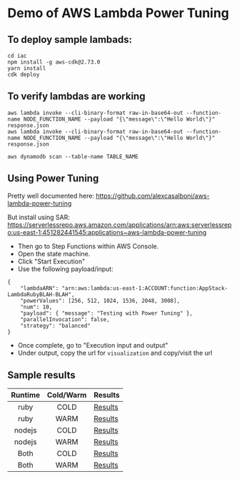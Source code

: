 # Demo of AWS Lambda Power Tuning

## To deploy sample lambads:
```
cd iac
npm install -g aws-cdk@2.73.0
yarn install
cdk deploy
```

## To verify lambdas are working
```
aws lambda invoke --cli-binary-format raw-in-base64-out --function-name NODE_FUNCTION_NAME --payload "{\"message\":\"Hello World\"}" response.json
aws lambda invoke --cli-binary-format raw-in-base64-out --function-name NODE_FUNCTION_NAME --payload "{\"message\":\"Hello World\"}" response.json

aws dynamodb scan --table-name TABLE_NAME
```

## Using Power Tuning

Pretty well documented here: https://github.com/alexcasalboni/aws-lambda-power-tuning

But install using SAR: https://serverlessrepo.aws.amazon.com/applications/arn:aws:serverlessrepo:us-east-1:451282441545:applications~aws-lambda-power-tuning

- Then go to Step Functions within AWS Console. 
- Open the state machine.
- Click "Start Execution"
- Use the following payload/input:

```
{
    "lambdaARN": "arn:aws:lambda:us-east-1:ACCOUNT:function:AppStack-LambdaRubyBLAH-BLAH",
    "powerValues": [256, 512, 1024, 1536, 2048, 3008],
    "num": 10,
    "payload": { "message": "Testing with Power Tuning" },
    "parallelInvocation": false,
    "strategy": "balanced"
}
```

- Once complete, go to "Execution input and output"
- Under output, copy the url for `visualization` and copy/visit the url

## Sample results

| Runtime | Cold/Warm | Results |
|:-----:|:----:|----|
| ruby | COLD | [Results](https://lambda-power-tuning.show/#AAEAAgAEAAYACMAL;q6oMQquq8kEAANhBq6riQauq6kFVVelB;ilkiNBrNizRPhvM0MixENZ5KhzWYtcY1) |
| ruby | WARM | [Results](https://lambda-power-tuning.show/#AAEAAgAEAAYACMAL;q6oaQauqEkGrqhJBAAAQQauqEkEAABBB;fWM0M31jtDN9YzQ0T4ZzNH1jtDSDc+40) |
| nodejs | COLD | [Results](https://lambda-power-tuning.show/#AAEAAgAEAAYACMAL;q2rTQwAAX0OrKh1DVVXqQlVV10IAAMlC;g3PuNalq+zU/IjI2D45HNk+GczY+P6c2) |
| nodejs | WARM | [Results](https://lambda-power-tuning.show/#AAEAAgAEAAYACMAL;AAAiQgAA8EEAAMhBAADUQVVV0UGrqtZB;+uU4NJ5KhzRcfOE0u6Q2NU+GczWi1rI1) |
| Both | COLD | [Results](https://lambda-power-tuning.show/#AAEAAgAEAAYACMAL;q6oMQquq8kEAANhBq6riQauq6kFVVelB;ilkiNBrNizRPhvM0MixENZ5KhzWYtcY1;AAEAAgAEAAYACMAL;q2rTQwAAX0OrKh1DVVXqQlVV10IAAMlC;g3PuNalq+zU/IjI2D45HNk+GczY+P6c2;Ruby%20Cold%20Start;Node%20Cold%20Sart) |
| Both | WARM | [Results](https://lambda-power-tuning.show/#AAEAAgAEAAYACMAL;q6oaQauqEkGrqhJBAAAQQauqEkEAABBB;fWM0M31jtDN9YzQ0T4ZzNH1jtDSDc+40;AAEAAgAEAAYACMAL;AAAiQgAA8EEAAMhBAADUQVVV0UGrqtZB;+uU4NJ5KhzRcfOE0u6Q2NU+GczWi1rI1;Ruby%20Warm%20Start;Node%20Warm%20Start) |